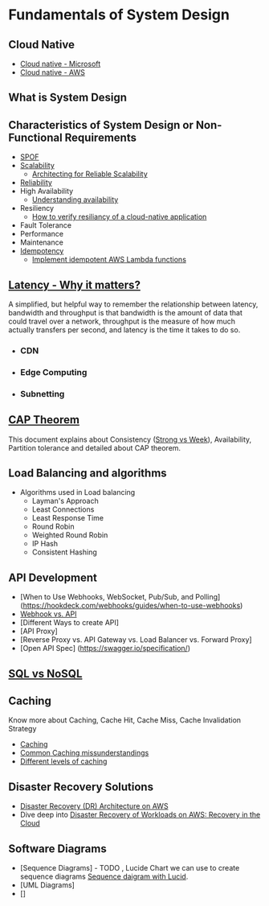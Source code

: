 # Fundamentals of System Design
## Cloud Native
- [Cloud native - Microsoft](https://learn.microsoft.com/en-us/dotnet/architecture/cloud-native/definition)
- [Cloud native - AWS](https://aws.amazon.com/what-is/cloud-native/)
## What is System Design
## Characteristics of System Design or Non-Functional Requirements
- [SPOF](https://en.wikipedia.org/wiki/Single_point_of_failure)
- [Scalability](https://systemdesignprep.com/scalability)
    - [Architecting for Reliable Scalability](https://aws.amazon.com/blogs/architecture/architecting-for-reliable-scalability/) 
- [Reliability](https://docs.aws.amazon.com/wellarchitected/latest/reliability-pillar/reliability.html)
- High Availability
    - [Understanding availability](https://docs.aws.amazon.com/whitepapers/latest/availability-and-beyond-improving-resilience/understanding-availability.html) 
- Resiliency
    - [How to verify resiliancy of a cloud-native application](https://www.ibm.com/blog/a-four-step-approach-to-verifying-the-resiliency-of-cloud-native-applications/)
- Fault Tolerance
- Performance
- Maintenance
- [Idempotency](https://serverlessland.com/event-driven-architecture/idempotency)
    - [Implement idempotent AWS Lambda functions](https://aws.amazon.com/blogs/compute/implementing-idempotent-aws-lambda-functions-with-powertools-for-aws-lambda-typescript/)
## [Latency - Why it matters?](https://www.ibm.com/topics/latency)
A simplified, but helpful way to remember the relationship between latency, bandwidth and throughput is that bandwidth is the amount of data that could travel over a network, throughput is the measure of how much actually transfers per second, and latency is the time it takes to do so.
- ### CDN
- ### Edge Computing
- ### Subnetting
## [CAP Theorem](https://www.ibm.com/topics/cap-theorem)
This document explains about Consistency ([Strong vs Week](https://www.geeksforgeeks.org/eventual-vs-strong-consistency-in-distributed-databases/)), Availability, Partition tolerance and detailed about CAP theorem.

## Load Balancing and algorithms
- Algorithms used in Load balancing
    - Layman's Approach
    - Least Connections
    - Least Response Time
    - Round Robin
    - Weighted Round Robin
    - IP Hash
    - Consistent Hashing

## API Development
  - [When to Use Webhooks, WebSocket, Pub/Sub, and Polling] (https://hookdeck.com/webhooks/guides/when-to-use-webhooks)
  - [Webhook vs. API](https://zapier.com/blog/webhook-vs-api/)
  - [Different Ways to create API]
  - [API Proxy]
  - [Reverse Proxy vs. API Gateway vs. Load Balancer vs. Forward Proxy]
  - [Open API Spec] (https://swagger.io/specification/)

## [SQL vs NoSQL](https://www.ibm.com/blog/sql-vs-nosql/)
## Caching
Know more about Caching, Cache Hit, Cache Miss, Cache Invalidation Strategy
- [Caching](https://medium.com/must-know-computer-science/system-design-caching-acbd1b02ca01)
- [Common Caching missunderstandings](https://medium.com/geekculture/system-design-basics-5-common-caching-misunderstandings-explained-2f19b1c88373)
- [Different levels of caching](https://medium.com/@abhishekranjandev/caching-in-system-design-an-in-depth-exploration-b51e2c2e4dbd)

## Disaster Recovery Solutions
- [Disaster Recovery (DR) Architecture on AWS](https://aws.amazon.com/blogs/architecture/disaster-recovery-dr-architecture-on-aws-part-i-strategies-for-recovery-in-the-cloud/)
- Dive deep into [Disaster Recovery of Workloads on AWS: Recovery in the Cloud](https://docs.aws.amazon.com/whitepapers/latest/disaster-recovery-workloads-on-aws/introduction.html)

## Software Diagrams
- [Sequence Diagrams] - TODO , Lucide Chart we can use to create sequence diagrams [Sequence daigram with Lucid](https://www.youtube.com/watch?v=pCK6prSq8aw).
- [UML Diagrams]
- []
